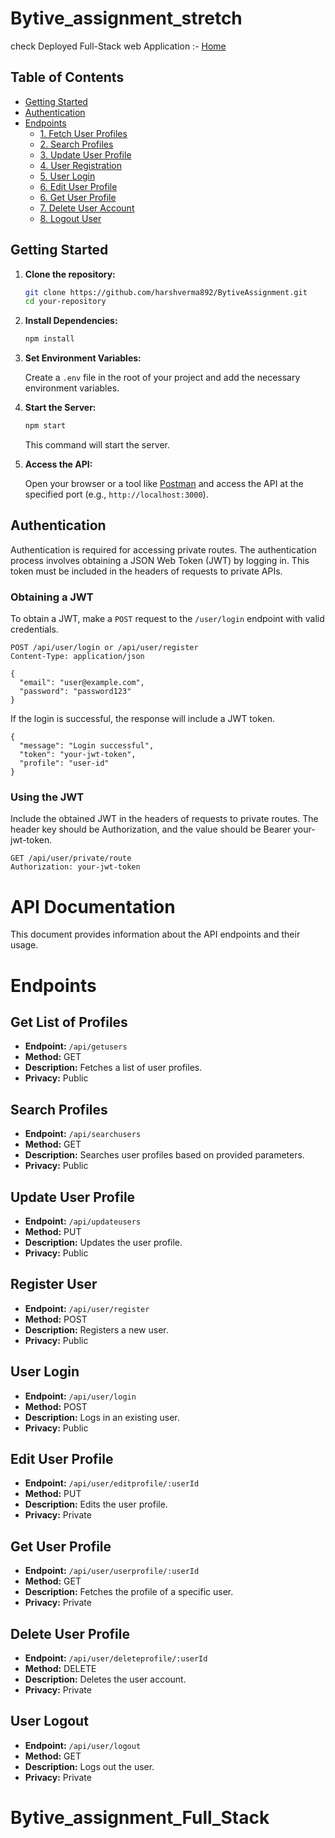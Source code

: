 # Bytive_assignment_stretch

check Deployed Full-Stack web Application :- [Home](https://tiny-lokum-3ee10e.netlify.app)



## Table of Contents

- [Getting Started](#getting-started)
- [Authentication](#authentication)
- [Endpoints](#endpoints)
  - [1. Fetch User Profiles](#1-fetch-user-profiles)
  - [2. Search Profiles](#2-search-profiles)
  - [3. Update User Profile](#3-update-user-profile)
  - [4. User Registration](#4-user-registration)
  - [5. User Login](#5-user-login)
  - [6. Edit User Profile](#6-edit-user-profile)
  - [6. Get User Profile](#6-get-user-profile)
  - [7. Delete User Account](#7-delete-user-account)
  - [8. Logout User](#8-logout-user)

## Getting Started

1. **Clone the repository:**

    ```bash
    git clone https://github.com/harshverma892/BytiveAssignment.git
    cd your-repository
    ```

2. **Install Dependencies:**

    ```bash
    npm install
    ```

3. **Set Environment Variables:**

    Create a `.env` file in the root of your project and add the necessary environment variables. 

4. **Start the Server:**

    ```bash
    npm start
    ```

    This command will start the server. 

5. **Access the API:**

    Open your browser or a tool like [Postman](https://www.postman.com/) and access the API at the specified port (e.g., `http://localhost:3000`).

## Authentication

Authentication is required for accessing private routes. The authentication process involves obtaining a JSON Web Token (JWT) by logging in. This token must be included in the headers of requests to private APIs.

### Obtaining a JWT

To obtain a JWT, make a `POST` request to the `/user/login` endpoint with valid credentials.

```http
POST /api/user/login or /api/user/register
Content-Type: application/json

{
  "email": "user@example.com",
  "password": "password123"
}
```

If the login is successful, the response will include a JWT token.
```http
{
  "message": "Login successful",
  "token": "your-jwt-token",
  "profile": "user-id"
}
```
### Using the JWT
Include the obtained JWT in the headers of requests to private routes. The header key should be Authorization, and the value should be Bearer your-jwt-token.

```http
GET /api/user/private/route
Authorization: your-jwt-token

```
  # API Documentation

This document provides information about the API endpoints and their usage.


# Endpoints 
## Get List of Profiles

- **Endpoint:** `/api/getusers`
- **Method:** GET
- **Description:** Fetches a list of user profiles.
- **Privacy:** Public

## Search Profiles

- **Endpoint:** `/api/searchusers`
- **Method:** GET
- **Description:** Searches user profiles based on provided parameters.
- **Privacy:** Public

## Update User Profile

- **Endpoint:** `/api/updateusers`
- **Method:** PUT
- **Description:** Updates the user profile.
- **Privacy:** Public

## Register User

- **Endpoint:** `/api/user/register`
- **Method:** POST
- **Description:** Registers a new user.
- **Privacy:** Public

## User Login

- **Endpoint:** `/api/user/login`
- **Method:** POST
- **Description:** Logs in an existing user.
- **Privacy:** Public

## Edit User Profile

- **Endpoint:** `/api/user/editprofile/:userId`
- **Method:** PUT
- **Description:** Edits the user profile.
- **Privacy:** Private

## Get User Profile

- **Endpoint:** `/api/user/userprofile/:userId`
- **Method:** GET
- **Description:** Fetches the profile of a specific user.
- **Privacy:** Private

## Delete User Profile

- **Endpoint:** `/api/user/deleteprofile/:userId`
- **Method:** DELETE
- **Description:** Deletes the user account.
- **Privacy:** Private

## User Logout

- **Endpoint:** `/api/user/logout`
- **Method:** GET
- **Description:** Logs out the user.
- **Privacy:** Private


# Bytive_assignment_Full_Stack
